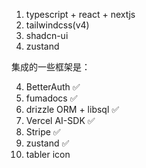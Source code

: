 1. typescript + react + nextjs
2. tailwindcss(v4)
3. shadcn-ui
4. zustand

集成的一些框架是：

4. BetterAuth ✅
5. fumadocs ✅
6. drizzle ORM + libsql ✅
7. Vercel AI-SDK ✅
8. Stripe ✅
9. zustand ✅
10. tabler icon